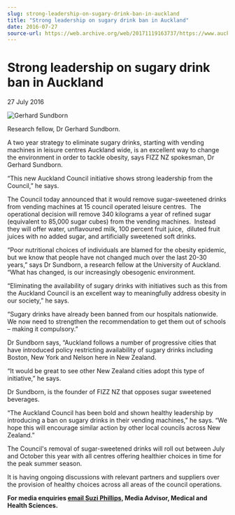 ```yaml
---
slug: strong-leadership-on-sugary-drink-ban-in-auckland
title: "Strong leadership on sugary drink ban in Auckland"
date: 2016-07-27
source-url: https://web.archive.org/web/20171119163737/https://www.auckland.ac.nz/en/about/news-events-and-notices/news/news-2016/07/strong-leadership-on-sugary-drink-ban-in-auckland-.html
---
```

Strong leadership on sugary drink ban in Auckland
=================================================

27 July 2016

![Gerhard Sundborn](https://www.auckland.ac.nz/en/about/news-events-and-notices/news/news-2016/07/strong-leadership-on-sugary-drink-ban-in-auckland-/_jcr_content/par/textimage/image.img.jpg/1469590503573.jpg "Gerhard Sundborn")

Research fellow, Dr Gerhard Sundborn.

A two year strategy to eliminate sugary drinks, starting with vending machines in leisure centres Auckland wide, is an excellent way to change the environment in order to tackle obesity, says FIZZ NZ spokesman, Dr Gerhard Sundborn.

“This new Auckland Council initiative shows strong leadership from the Council,” he says.

The Council today announced that it would remove sugar-sweetened drinks from vending machines at 15 council operated leisure centres.  The operational decision will remove 340 kilograms a year of refined sugar (equivalent to 85,000 sugar cubes) from the vending machines.  Instead they will offer water, unflavoured milk, 100 percent fruit juice,  diluted fruit juices with no added sugar, and artificially sweetened soft drinks.

“Poor nutritional choices of individuals are blamed for the obesity epidemic, but we know that people have not changed much over the last 20-30 years,” says Dr Sundborn, a research fellow at the University of Auckland. “What has changed, is our increasingly obesogenic environment.

“Eliminating the availability of sugary drinks with initiatives such as this from the Auckland Council is an excellent way to meaningfully address obesity in our society,” he says.

“Sugary drinks have already been banned from our hospitals nationwide. We now need to strengthen the recommendation to get them out of schools – making it compulsory.”

Dr Sundborn says, “Auckland follows a number of progressive cities that have introduced policy restricting availability of sugary drinks including Boston, New York and Nelson here in New Zealand.

“It would be great to see other New Zealand cities adopt this type of initiative,” he says.

Dr Sundborn, is the founder of FIZZ NZ that opposes sugar sweetened beverages.

“The Auckland Council has been bold and shown healthy leadership by introducing a ban on sugary drinks in their vending machines,” he says. “We hope this will encourage similar action by other local councils across New Zealand.”

The Council's removal of sugar-sweetened drinks will roll out between July and October this year with all centres offering healthier choices in time for the peak summer season.  

It is having ongoing discussions with relevant partners and suppliers over the provision of healthy choices across all areas of the council operations.  
  
**For media enquiries [email Suzi Phillips,](mailto:s.phillips@auckland.ac.nz) Media Advisor, Medical and Health Sciences.**